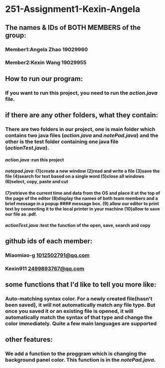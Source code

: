 # 251-Assignment1-Kexin-Angela
## The names & IDs of BOTH MEMBERS of the group:
### Member1:Angela Zhao 19029960
### Member2:Kexin Wang 19029955

## How to run our program:
### If you want to run this project, you need to run the *action.java* file.

## if there are any other folders, what they contain:
### There are two folders in our project, one is main folder which contains two java files (*action.java* and *notePad.java*) and the other is the test folder containing one java file (*actionTest.java*).
#### *action.java* :run this project
#### *notepad.java* :(1)create a new window (2)read and write a file (3)save the file (4)search for text based on a single word (5)close all windows (6)select, copy, paste and cut
#### (7)retrieve the current time and data from the OS and place it at the top of the page of the editor (8)display the names of both team members and a brief message in a popup #### message box. (9) allow our editor to print text by connecting it to the local printer in your machine (10)allow to save our file as .pdf.
#### *actionTest.java* :test the function of the open, save, search and copy

## github ids of each member:
### Miaomiao-g 1012502791@qq.com
### Kexin911   2499893767@qq.com

## some functions that I'd like to tell you more like:
### Auto-matching syntax color. For a newly created file(hasn't been saved), it will not automatically match any file type. But once you saved it or an existing file is opened, it will automatically match the syntax of that type and change the color immediately. Quite a few main languages are supported

## other features:
### We add a function to the proggram which is changing the background panel color. This function is in the *notePad.java*.
